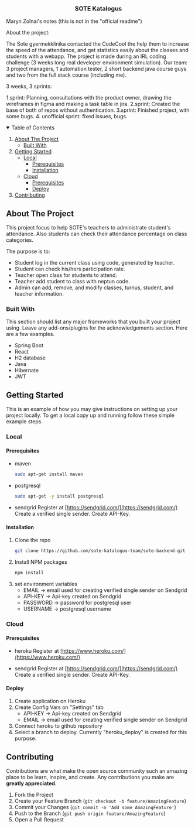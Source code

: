 <!-- PROJECT LOGO -->
<br />

<h3 align="center">SOTE Katalogus</h3>


Maryn Zolnai's notes (this is not in the "official readme")

About the project: 

The Sote gyermekklinika contacted the CodeCool the help them to increase the speed of the attendance, and get statistics easily about the classes and students with a webapp.
The project is made during an IRL coding challenge (3 weeks long real developer environment simulation).
Our team: 3 project managers, 1 automation tester, 2 short backend java course guys and two from the full stack course (including me).

3 weeks, 3 sprints: 
 
 1.sprint: Planning, consultations with the product owner, drawing the wireframes in figma and making a  task table in jira.
 2.sprint: Created the base of both of repos without authentication.
 3.sprint: Finished project, with some bugs.
 4. unofficial sprint:  fixed issues, bugs.






<!-- TABLE OF CONTENTS -->
<details open="open">
  <summary>Table of Contents</summary>
  <ol>
    <li>
      <a href="#about-the-project">About The Project</a>
      <ul>
        <li><a href="#built-with">Built With</a></li>
      </ul>
    </li>
    <li>
      <a href="#getting-started">Getting Started</a>
      <ul>
        <li>
        <a href="#local">Local</a>
            <ul>
                <li><a href="#prerequisites">Prerequisites</a></li>
                <li><a href="#installation">Installation</a></li>
            </ul>
        </li>
        <li>
        <a href="#Cloud">Cloud</a>
            <ul>
                <li><a href="#prerequisites">Prerequisites</a></li>
                <li><a href="#Deploy">Deploy</a></li>
            </ul>
            </li>
      </ul>
    </li>
    <li><a href="#contributing">Contributing</a></li>
  </ol>
</details>



<!-- ABOUT THE PROJECT -->

## About The Project

This project focus to help SOTE's teachers to administrate student's attendance. Also students can check their attendance percentage on class categories.

The purpose is to:

* Student log in the current class using code, generated by teacher.
* Student can check his/hers participation rate.
* Teacher open class for students to attend.
* Teacher add student to class with neptun code.
* Admin can add, remove, and modify classes, turnus, student, and teacher information.

### Built With

This section should list any major frameworks that you built your project using. Leave any
add-ons/plugins for the acknowledgements section. Here are a few examples.

* Spring Boot
* React
* H2 database
* Java
* Hibernate
* JWT

<!-- GETTING STARTED -->

## Getting Started

This is an example of how you may give instructions on setting up your project locally. To get a
local copy up and running follow these simple example steps.

### Local

#### Prerequisites

* maven
  ```sh
  sudo apt-get install maven
  ```
* postgresql
  ```sh
  sudo apt-get -y install postgresql
  ```
* sendgrid
 Register at [https://sendgrid.com/](https://sendgrid.com/)
 Create a verified single sender.
 Create API-Key.

#### Installation

1. Clone the repo
   ```sh
   git clone https://github.com/sote-katalogus-team/sote-backend.git
   ```
2. Install NPM packages
   ```sh
   npm install
   ```
3. set environment variables
   * EMAIL -> email used for creating verified single sender on Sendgrid
   * API-KEY -> Api-key created on Sendgrid
   * PASSWORD -> password for postgresql user
   * USERNAME -> postgresql username
   
### Cloud

#### Prerequisites

* heroku
  Register at [https://www.heroku.com/](https://www.heroku.com/)

* sendgrid
 Register at [https://sendgrid.com/](https://sendgrid.com/)
 Create a verified single sender.
 Create API-Key.

#### Deploy

1. Create application on Heroku
2. Create Config Vars on "Settings" tab
    * API-KEY -> Api-key created on Sendgrid
    * EMAIL -> email used for creating verified single sender on Sendgrid
3. Connect heroku to github repository
4. Select a branch to deploy. Currently "heroku_deploy" is created for this purpose.


<!-- CONTRIBUTING -->

## Contributing

Contributions are what make the open source community such an amazing place to be learn, inspire,
and create. Any contributions you make are **greatly appreciated**.

1. Fork the Project
2. Create your Feature Branch (`git checkout -b feature/AmazingFeature`)
3. Commit your Changes (`git commit -m 'Add some AmazingFeature'`)
4. Push to the Branch (`git push origin feature/AmazingFeature`)
5. Open a Pull Request
